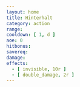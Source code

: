```yaml
---
layout: home
title: Hinterhalt
category: action
range:
cooldown: [ 1, d ]
aoe: 0
hitbonus:
savereq:
damage:
effects:
  - [ invisible, 10r ]
  - [ double_damage, 2r ]
---
```

